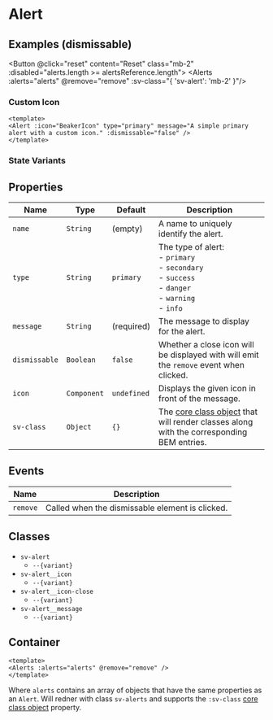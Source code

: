 <script setup>
import { ref } from "vue";
import { BeakerIcon } from '@heroicons/vue/outline'
import { Alert } from "@/components";
import { Alerts, Button } from "@/components";

const alertsReference = [
    {
        name: "Primary",
        message: "A simple primary alert.",
        variant: "primary",
        dismissable: true
    },
    {
        name: "Secondary",
        message: "A simple secondary alert.",
        variant: "secondary",
        dismissable: true
    },
    {
        name: "Success",
        message: "A simple success alert.",
        variant: "success",
        dismissable: true
    },
    {
        name: "Danger",
        message: "A simple danger alert.",
        variant: "danger",
        dismissable: true
    },
    {
        name: "Warning",
        message: "A simple warning alert.",
        variant: "warning",
        dismissable: true
    },
    {
        name: "Information",
        message: "A simple info alert.",
        variant: "info",
        dismissable: true
    }
];

const alerts = ref([...alertsReference]);

const stateAlerts = ref([
    {
        name: "Success",
        message: "A simple `success-state` alert.",
        variant: "success-state",
    },
    {
        name: "Danger",
        message: "A simple `danger-state` alert.",
        variant: "danger-state",
    },
    {
        name: "Warning",
        message: "A simple `warning-state` alert.",
        variant: "warning-state",
    },
    {
        name: "Information",
        message: "A simple `info-state` alert.",
        variant: "info-state",
    }
]);

const remove = (alert) => {
    const index = alerts.value.findIndex(item => item.name === alert.name);

    if (index < 0) {
        return;
    }

    alerts.value.splice(index, 1);
}

const reset = () => {
    alerts.value = [...alertsReference];
}
</script>

# Alert

## Examples (dismissable)

<Button @click="reset" content="Reset" class="mb-2" :disabled="alerts.length >= alertsReference.length"></Button>
<Alerts :alerts="alerts" @remove="remove" :sv-class="{ 'sv-alert': 'mb-2' }"/>

### Custom Icon

```vue
<template>
<Alert :icon="BeakerIcon" type="primary" message="A simple primary alert with a custom icon." :dismissable="false" />
</template>
```
<Alert :icon="BeakerIcon" type="primary" message="A simple primary alert with a custom icon." :dismissable="false" />

### State Variants

<Alerts :alerts="stateAlerts" :sv-class="{ 'sv-alert': 'mb-2' }" />

## Properties

| Name          | Type        | Default     | Description                                                                                                        |
| ------------- | ----------- | ----------- | ------------------------------------------------------------------------------------------------------------------ |
| `name`        | `String`    | (empty)     | A name to uniquely identify the alert.                                                                             |
| `type`        | `String`    | `primary`   | The type of alert:<br/>- `primary`<br/>- `secondary`<br/>- `success`<br/>- `danger`<br/>- `warning`<br/>- `info`   |
| `message`     | `String`    | (required)  | The message to display for the alert.                                                                              |
| `dismissable` | `Boolean`   | `false`     | Whether a close icon will be displayed with will emit the `remove` event when clicked.                             |
| `icon`        | `Component` | `undefined` | Displays the given icon in front of the message.                                                                   |
| `sv-class`    | `Object`    | `{}`        | The [core class object](/components/core-class) that will render classes along with the corresponding BEM entries. |

## Events

| Name     | Description                                     |
| -------- | ----------------------------------------------- |
| `remove` | Called when the dismissable element is clicked. |

## Classes

- `sv-alert`
  - `--{variant}`
- `sv-alert__icon`
  - `--{variant}`
- `sv-alert__icon-close`
  - `--{variant}`
- `sv-alert__message`
  - `--{variant}`

## Container

```vue
<template>
<Alerts :alerts="alerts" @remove="remove" />
</template>
```

Where `alerts` contains an array of objects that have the same properties as an `Alert`.  Will redner with class `sv-alerts` and supports the `:sv-class` [core class object](/components/core-class) property.